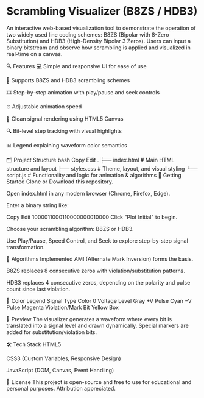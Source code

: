 # Scrambling Visualizer (B8ZS / HDB3)
An interactive web-based visualization tool to demonstrate the operation of two widely used line coding schemes: B8ZS (Bipolar with 8-Zero Substitution) and HDB3 (High-Density Bipolar 3 Zeros). Users can input a binary bitstream and observe how scrambling is applied and visualized in real-time on a canvas.

🔍 Features
💻 Simple and responsive UI for ease of use

🧠 Supports B8ZS and HDB3 scrambling schemes

🎞️ Step-by-step animation with play/pause and seek controls

⏱ Adjustable animation speed

🎨 Clean signal rendering using HTML5 Canvas

🔍 Bit-level step tracking with visual highlights

📊 Legend explaining waveform color semantics

🗂 Project Structure
bash
Copy
Edit
.
├── index.html      # Main HTML structure and layout
├── styles.css      # Theme, layout, and visual styling
└── script.js       # Functionality and logic for animation & algorithms
🚀 Getting Started
Clone or Download this repository.

Open index.html in any modern browser (Chrome, Firefox, Edge).

Enter a binary string like:

Copy
Edit
1000011000110000000010000
Click "Plot Initial" to begin.

Choose your scrambling algorithm: B8ZS or HDB3.

Use Play/Pause, Speed Control, and Seek to explore step-by-step signal transformation.

🧮 Algorithms Implemented
AMI (Alternate Mark Inversion) forms the basis.

B8ZS replaces 8 consecutive zeros with violation/substitution patterns.

HDB3 replaces 4 consecutive zeros, depending on the polarity and pulse count since last violation.

🎨 Color Legend
Signal Type	Color
0 Voltage Level	Gray
+V Pulse	Cyan
−V Pulse	Magenta
Violation/Mark Bit	Yellow Box

📸 Preview
The visualizer generates a waveform where every bit is translated into a signal level and drawn dynamically. Special markers are added for substitution/violation bits.

🛠 Tech Stack
HTML5

CSS3 (Custom Variables, Responsive Design)

JavaScript (DOM, Canvas, Event Handling)

📄 License
This project is open-source and free to use for educational and personal purposes. Attribution appreciated.
